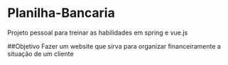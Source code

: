 # Planilha-Bancaria
Projeto pessoal para treinar as habilidades em spring e vue.js

##Objetivo
Fazer um website que sirva para organizar financeiramente a situação
de um cliente
